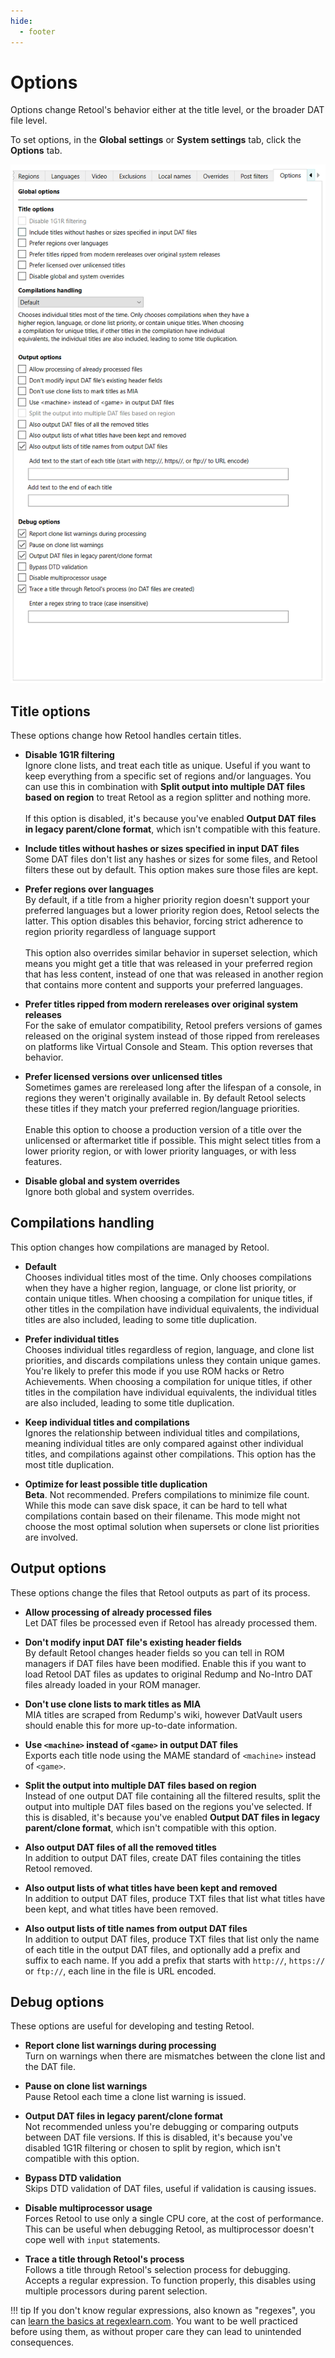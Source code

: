 ```yaml
---
hide:
  - footer
---
```


# Options

Options change Retool's behavior either at the title level, or the broader DAT file level.

To set options, in the **Global settings** or **System settings** tab, click the
**Options** tab.

![A screenshot of Retool's options tab](images/options.png)

## Title options

These options change how Retool handles certain titles.

* **Disable 1G1R filtering**
  <br>Ignore clone lists, and treat each title as unique. Useful if you want to keep
  everything from a specific set of regions and/or languages. You can use this in
  combination with **Split output into multiple DAT files based on region** to treat
  Retool as a region splitter and nothing more.
  <br>
  <br>If this option is disabled, it's because you've enabled
  **Output DAT files in legacy parent/clone format**, which isn't compatible with this feature.

* **Include titles without hashes or sizes specified in input DAT files**
  <br>Some DAT files don't list any hashes or sizes for some files, and Retool filters these
  out by default. This option makes sure those files are kept.

* **Prefer regions over languages**
  <br>By default, if a title from a higher priority region doesn't support your preferred
  languages but a lower priority region does, Retool selects the latter. This option
  disables this behavior, forcing strict adherence to region priority regardless of
  language support
  <br>
  <br>This option also overrides similar behavior in superset selection, which means you
  might get a title that was released in your preferred region that has less content,
  instead of one that was released in another region that contains more content and
  supports your preferred languages.

* **Prefer titles ripped from modern rereleases over original system releases**
  <br>For the sake of emulator compatibility, Retool prefers versions of games released
  on the original system instead of those ripped from rereleases on platforms like
  Virtual Console and Steam. This option reverses that behavior.

* **Prefer licensed versions over unlicensed titles**
  <br>Sometimes games are rereleased long after the lifespan of a console, in regions they
  weren't originally available in. By default Retool selects these titles if they match
  your preferred region/language priorities.
  <br>
  <br>Enable this option to choose a production version of a title over the unlicensed or
  aftermarket title if possible. This might select titles from a lower priority region, or
  with lower priority languages, or with less features.

* **Disable global and system overrides**
  <br>Ignore both global and system overrides.

## Compilations handling

This option changes how compilations are managed by Retool.

* **Default**
  <br>Chooses individual titles most of the time. Only chooses compilations when they have
  a higher region, language, or clone list priority, or contain unique titles. When
  choosing a compilation for unique titles, if other titles in the compilation have
  individual equivalents, the individual titles are also included, leading to some title
  duplication.

* **Prefer individual titles**
  <br>Chooses individual titles regardless of region, language, and clone list priorities,
  and discards compilations unless they contain unique games. You\'re likely to prefer
  this mode if you use ROM hacks or Retro Achievements. When choosing a compilation for
  unique titles, if other titles in the compilation have individual equivalents, the
  individual titles are also included, leading to some title duplication.

* **Keep individual titles and compilations**
  <br>Ignores the relationship between individual titles and compilations, meaning
  individual titles are only compared against other individual titles, and compilations
  against other compilations. This option has the most title duplication.

* **Optimize for least possible title duplication**
  <br>**Beta**. Not recommended. Prefers compilations to minimize file count. While this
  mode can save disk space, it can be hard to tell what compilations contain based on
  their filename. This mode might not choose the most optimal solution when supersets or
  clone list priorities are involved.

## Output options

These options change the files that Retool outputs as part of its process.

* **Allow processing of already processed files**
  <br>Let DAT files be processed even if Retool has already processed them.

* **Don't modify input DAT file's existing header fields**
  <br>By default Retool changes header fields so you can tell in ROM managers if DAT files
  have been modified. Enable this if you want to load Retool DAT files as updates to
  original Redump and No-Intro DAT files already loaded in your ROM manager.

* **Don't use clone lists to mark titles as MIA**
  <br>MIA titles are scraped from Redump's wiki, however DatVault users should enable this
  for more up-to-date information.

* **Use `<machine>` instead of `<game>` in output DAT files**
   <br>Exports each title node using the MAME standard of `<machine>` instead of `<game>`.

* **Split the output into multiple DAT files based on region**
  <br>Instead of one output DAT file containing all the filtered results, split the output
  into multiple DAT files based on the regions you've selected. If this is disabled, it's
  because you've enabled **Output DAT files in legacy parent/clone format**, which isn't
  compatible with this option.

* **Also output DAT files of all the removed titles**
  <br>In addition to output DAT files, create DAT files containing the titles Retool
  removed.

* **Also output lists of what titles have been kept and removed**
  <br>In addition to output DAT files, produce TXT files that list what titles have been
  kept, and what titles have been removed.

* **Also output lists of title names from output DAT files**
  <br>In addition to output DAT files, produce TXT files that list only the name of each
  title in the output DAT files, and optionally add a prefix and suffix to each name.
  If you add a prefix that starts with `http://`, `https://` or `ftp://`, each line in the
  file is URL encoded.

## Debug options

These options are useful for developing and testing Retool.

* **Report clone list warnings during processing**
  <br>Turn on warnings when there are mismatches between the clone list and the DAT file.

* **Pause on clone list warnings**
  <br>Pause Retool each time a clone list warning is issued.

* **Output DAT files in legacy parent/clone format**
  <br>Not recommended unless you're debugging or comparing outputs between DAT file
  versions. If this is disabled, it's because you've disabled 1G1R filtering or chosen to
  split by region, which isn't compatible with this option.

* **Bypass DTD validation**
  <br>Skips DTD validation of DAT files, useful if validation is causing issues.

* **Disable multiprocessor usage**
  <br>Forces Retool to use only a single CPU core, at the cost of performance. This can
  be useful when debugging Retool, as multiprocessor doesn't cope well with `input`
  statements.

* **Trace a title through Retool's process**
  <br>Follows a title through Retool's selection process for debugging. Accepts a regular
  expression. To function properly, this disables using multiple processors during parent
  selection.

!!! tip
    If you don't know regular expressions, also known as "regexes", you can
    [learn the basics at regexlearn.com](https://regexlearn.com/learn/regex101). You want
    to be well practiced before using them, as without proper care they can lead to
    unintended consequences.
